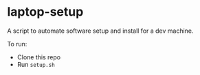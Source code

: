 # laptop-setup
A script to automate software setup and install for a dev machine. 

To run:
- Clone this repo
- Run `setup.sh`
